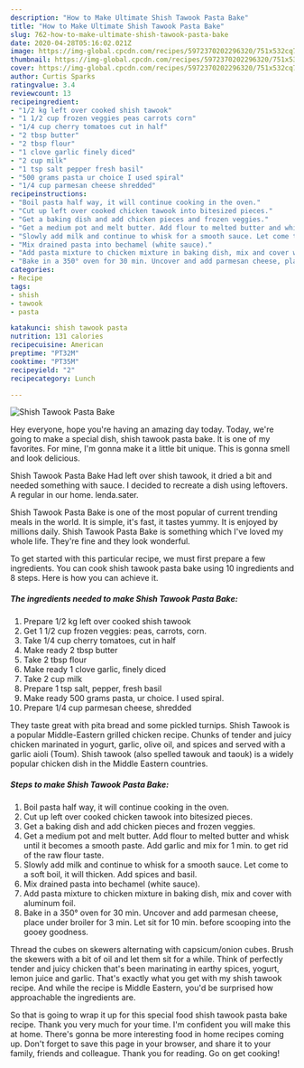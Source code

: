 ```yaml
---
description: "How to Make Ultimate Shish Tawook Pasta Bake"
title: "How to Make Ultimate Shish Tawook Pasta Bake"
slug: 762-how-to-make-ultimate-shish-tawook-pasta-bake
date: 2020-04-28T05:16:02.021Z
image: https://img-global.cpcdn.com/recipes/5972370202296320/751x532cq70/shish-tawook-pasta-bake-recipe-main-photo.jpg
thumbnail: https://img-global.cpcdn.com/recipes/5972370202296320/751x532cq70/shish-tawook-pasta-bake-recipe-main-photo.jpg
cover: https://img-global.cpcdn.com/recipes/5972370202296320/751x532cq70/shish-tawook-pasta-bake-recipe-main-photo.jpg
author: Curtis Sparks
ratingvalue: 3.4
reviewcount: 13
recipeingredient:
- "1/2 kg left over cooked shish tawook"
- "1 1/2 cup frozen veggies peas carrots corn"
- "1/4 cup cherry tomatoes cut in half"
- "2 tbsp butter"
- "2 tbsp flour"
- "1 clove garlic finely diced"
- "2 cup milk"
- "1 tsp salt pepper fresh basil"
- "500 grams pasta ur choice I used spiral"
- "1/4 cup parmesan cheese shredded"
recipeinstructions:
- "Boil pasta half way, it will continue cooking in the oven."
- "Cut up left over cooked chicken tawook into bitesized pieces."
- "Get a baking dish and add chicken pieces and frozen veggies."
- "Get a medium pot and melt butter. Add flour to melted butter and whisk until it becomes a smooth paste. Add garlic and mix for 1 min. to get rid of the raw flour taste."
- "Slowly add milk and continue to whisk for a smooth sauce. Let come to a soft boil, it will thicken. Add spices and basil."
- "Mix drained pasta into bechamel (white sauce)."
- "Add pasta mixture to chicken mixture in baking dish, mix and cover with aluminum foil."
- "Bake in a 350° oven for 30 min. Uncover and add parmesan cheese, place under broiler for 3 min. Let sit for 10 min. before scooping into the gooey goodness."
categories:
- Recipe
tags:
- shish
- tawook
- pasta

katakunci: shish tawook pasta 
nutrition: 131 calories
recipecuisine: American
preptime: "PT32M"
cooktime: "PT35M"
recipeyield: "2"
recipecategory: Lunch

---
```



![Shish Tawook Pasta Bake](https://img-global.cpcdn.com/recipes/5972370202296320/751x532cq70/shish-tawook-pasta-bake-recipe-main-photo.jpg)

Hey everyone, hope you're having an amazing day today. Today, we're going to make a special dish, shish tawook pasta bake. It is one of my favorites. For mine, I'm gonna make it a little bit unique. This is gonna smell and look delicious.

Shish Tawook Pasta Bake Had left over shish tawook, it dried a bit and needed something with sauce. I decided to recreate a dish using leftovers. A regular in our home. lenda.sater.

Shish Tawook Pasta Bake is one of the most popular of current trending meals in the world. It is simple, it's fast, it tastes yummy. It is enjoyed by millions daily. Shish Tawook Pasta Bake is something which I've loved my whole life. They're fine and they look wonderful.


To get started with this particular recipe, we must first prepare a few ingredients. You can cook shish tawook pasta bake using 10 ingredients and 8 steps. Here is how you can achieve it.

<!--inarticleads1-->

##### The ingredients needed to make Shish Tawook Pasta Bake:

1. Prepare 1/2 kg left over cooked shish tawook
1. Get 1 1/2 cup frozen veggies: peas, carrots, corn.
1. Take 1/4 cup cherry tomatoes, cut in half
1. Make ready 2 tbsp butter
1. Take 2 tbsp flour
1. Make ready 1 clove garlic, finely diced
1. Take 2 cup milk
1. Prepare 1 tsp salt, pepper, fresh basil
1. Make ready 500 grams pasta, ur choice. I used spiral.
1. Prepare 1/4 cup parmesan cheese, shredded


They taste great with pita bread and some pickled turnips. Shish Tawook is a popular Middle-Eastern grilled chicken recipe. Chunks of tender and juicy chicken marinated in yogurt, garlic, olive oil, and spices and served with a garlic aioli (Toum). Shish tawook (also spelled tawouk and taouk) is a widely popular chicken dish in the Middle Eastern countries. 

<!--inarticleads2-->

##### Steps to make Shish Tawook Pasta Bake:

1. Boil pasta half way, it will continue cooking in the oven.
1. Cut up left over cooked chicken tawook into bitesized pieces.
1. Get a baking dish and add chicken pieces and frozen veggies.
1. Get a medium pot and melt butter. Add flour to melted butter and whisk until it becomes a smooth paste. Add garlic and mix for 1 min. to get rid of the raw flour taste.
1. Slowly add milk and continue to whisk for a smooth sauce. Let come to a soft boil, it will thicken. Add spices and basil.
1. Mix drained pasta into bechamel (white sauce).
1. Add pasta mixture to chicken mixture in baking dish, mix and cover with aluminum foil.
1. Bake in a 350° oven for 30 min. Uncover and add parmesan cheese, place under broiler for 3 min. Let sit for 10 min. before scooping into the gooey goodness.


Thread the cubes on skewers alternating with capsicum/onion cubes. Brush the skewers with a bit of oil and let them sit for a while. Think of perfectly tender and juicy chicken that&#39;s been marinating in earthy spices, yogurt, lemon juice and garlic. That&#39;s exactly what you get with my shish tawook recipe. And while the recipe is Middle Eastern, you&#39;d be surprised how approachable the ingredients are. 

So that is going to wrap it up for this special food shish tawook pasta bake recipe. Thank you very much for your time. I'm confident you will make this at home. There's gonna be more interesting food in home recipes coming up. Don't forget to save this page in your browser, and share it to your family, friends and colleague. Thank you for reading. Go on get cooking!
